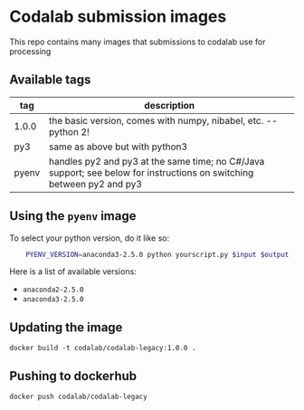# Codalab submission images

This repo contains many images that submissions to codalab use for processing

## Available tags

| tag   | description                                                     |
|-------|-----------------------------------------------------------------|
| 1.0.0 | the basic version, comes with numpy, nibabel, etc. -- python 2! |
| py3   | same as above but with python3                                  |
| pyenv | handles py2 and py3 at the same time; no C#/Java support; see below for instructions on switching between py2 and py3        |


## Using the `pyenv` image

To select your python version, do it like so:

```bash
    PYENV_VERSION=anaconda3-2.5.0 python yourscript.py $input $output
```

Here is a list of available versions:

 * `anaconda2-2.5.0`
 * `anaconda3-2.5.0`



## Updating the image

```docker build -t codalab/codalab-legacy:1.0.0 .```

## Pushing to dockerhub

```docker push codalab/codalab-legacy```
